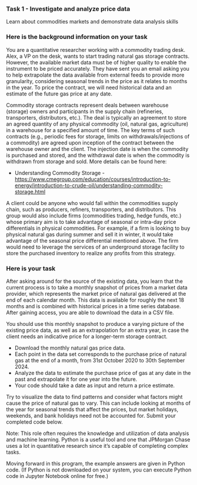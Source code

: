 ### Task 1 - Investigate and analyze price data
Learn about commodities markets and demonstrate data analysis skills

### Here is the background information on your task
You are a quantitative researcher working with a commodity trading desk. Alex, a VP on the desk, wants to start trading natural gas storage contracts. However, the 
available market data must be of higher quality to enable the instrument to be priced accurately. They have sent you an email asking you to help extrapolate the 
data available from external feeds to provide more granularity, considering seasonal trends in the price as it relates to months in the year. To price the contract, 
we will need historical data and an estimate of the future gas price at any date.

Commodity storage contracts represent deals between warehouse (storage) owners and participants in the supply chain (refineries, transporters, distributors, etc.). 
The deal is typically an agreement to store an agreed quantity of any physical commodity (oil, natural gas, agriculture) in a warehouse for a specified amount of 
time. The key terms of such contracts (e.g., periodic fees for storage, limits on withdrawals/injections of a commodity) are agreed upon inception of the contract 
between the warehouse owner and the client. The injection date is when the commodity is purchased and stored, and the withdrawal date is when the commodity is 
withdrawn from storage and sold. More details can be found here: 

 - Understanding Commodity Storage - https://www.cmegroup.com/education/courses/introduction-to-energy/introduction-to-crude-oil/understanding-commodity-storage.html

A client could be anyone who would fall within the commodities supply chain, such as producers, refiners, transporters, and distributors. This group would also 
include firms (commodities trading, hedge funds, etc.) whose primary aim is to take advantage of seasonal or intra-day price differentials in physical commodities. 
For example, if a firm is looking to buy physical natural gas during summer and sell it in winter, it would take advantage of the seasonal price differential 
mentioned above. The firm would need to leverage the services of an underground storage facility to store the purchased inventory to realize any profits from this 
strategy.

### Here is your task
After asking around for the source of the existing data, you learn that the current process is to take a monthly snapshot of prices from a market data provider, 
which represents the market price of natural gas delivered at the end of each calendar month. This data is available for roughly the next 18 months and is combined 
with historical prices in a time series database. After gaining access, you are able to download the data in a CSV file.

You should use this monthly snapshot to produce a varying picture of the existing price data, as well as an extrapolation for an extra year, in case the client 
needs an indicative price for a longer-term storage contract.

 - Download the monthly natural gas price data.
 - Each point in the data set corresponds to the purchase price of natural gas at the end of a month, from 31st October 2020 to 30th September 2024.
 - Analyze the data to estimate the purchase price of gas at any date in the past and extrapolate it for one year into the future. 
 - Your code should take a date as input and return a price estimate.

Try to visualize the data to find patterns and consider what factors might cause the price of natural gas to vary. This can include looking at months of the year 
for seasonal trends that affect the prices, but market holidays, weekends, and bank holidays need not be accounted for. Submit your completed code below.

Note: This role often requires the knowledge and utilization of data analysis and machine learning. Python is a useful tool and one that JPMorgan Chase uses a lot 
in quantitative research since it’s capable of completing complex tasks.

Moving forward in this program, the example answers are given in Python code. (If Python is not downloaded on your system, you can execute Python code in Jupyter 
Notebook online for free.)
